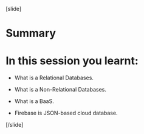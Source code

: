 [slide]

# Summary

# In this session you learnt:

- What is a Relational Databases.

- What is a Non-Relational Databases.

- What is a BaaS.

- Firebase is JSON-based cloud database.

[/slide]